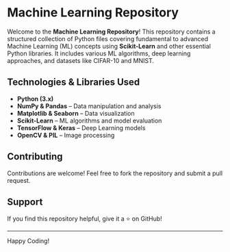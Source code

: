 # Machine Learning Repository

Welcome to the **Machine Learning Repository**! This repository contains a structured collection of Python files covering fundamental to advanced Machine Learning (ML) concepts using **Scikit-Learn** and other essential Python libraries. It includes various ML algorithms, deep learning approaches, and datasets like CIFAR-10 and MNIST.

## Technologies & Libraries Used
- **Python (3.x)**
- **NumPy & Pandas** – Data manipulation and analysis
- **Matplotlib & Seaborn** – Data visualization
- **Scikit-Learn** – ML algorithms and model evaluation
- **TensorFlow & Keras** – Deep Learning models
- **OpenCV & PIL** – Image processing


## Contributing
Contributions are welcome! Feel free to fork the repository and submit a pull request.

## Support
If you find this repository helpful, give it a ⭐ on GitHub!

---
Happy Coding!

